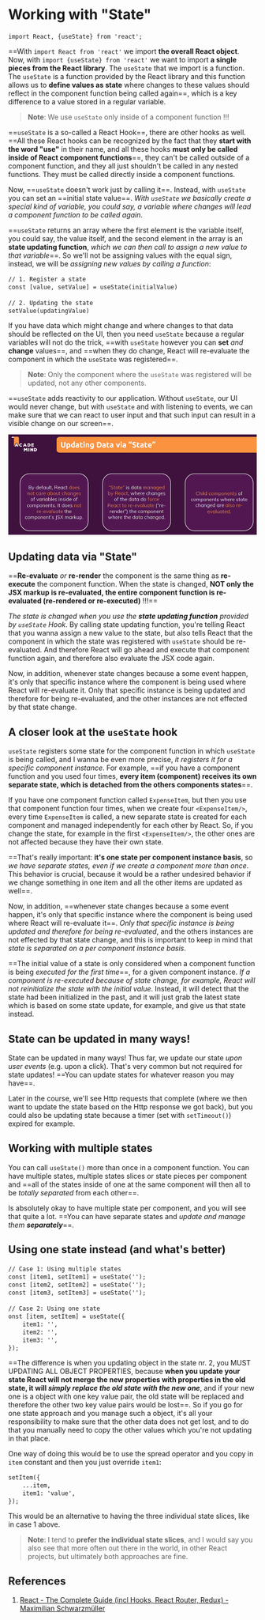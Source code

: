 # Working with "State"

```react
import React, {useState} from 'react';
```

==With `import React from 'react'` we import **the overall React object**. Now, with `import {useState} from 'react'` we want to import **a single pieces from the React library**. The `useState` that we import is a function. The `useState` is a function provided by the React library and this function allows us to **define values as state** where changes to these values should reflect in the component function being called again==, which is a key difference to a value stored in a regular variable.

> **Note**: We use `useState` only inside of a component function !!!

==`useState` is a so-called a React Hook==, there are other hooks as well. ==All these React hooks can be recognized by the fact that they **start with the word "use"** in their name, and all these hooks **must only be called inside of React component functions**==, they can't be called outside of a component function, and they all just shouldn't be called in any nested functions. They must be called directly inside a component functions.

Now, ==`useState` doesn't work just by calling it==. Instead, with `useState` you can set an ==initial state value==. _With `useState` we basically create a special kind of variable, you could say, a variable where changes will lead a component function to be called again_.

==`useState` returns an array where the first element is the variable itself, you could say, the value itself, and the second element in the array is an **state updating function**, _which we can then call to assign a new value to that variable_==. So we'll not be assigning values with the equal sign, instead, we will be _assigning new values by calling a function_:

```react
// 1. Register a state
const [value, setValue] = useState(initialValue)

// 2. Updating the state
setValue(updatingValue)
```

If you have data which might change and where changes to that data should be reflected on the UI, then you need `useState` because a regular variables will not do the trick, ==with `useState` however you can **set** _and_ **change** values==, and ==when they do change, React will re-evaluate the component in which the `useState` was registered==.

> **Note**: Only the component where the `useState` was registered will be updated, not any other components.

==`useState` adds reactivity to our application. Without `useState`, our UI would never change, but with `useState` and with listening to events, we can make sure that we can react to user input and that such input can result in a visible change on our screen==.

![049_updating_data_via_state](..\img\049_updating_data_via_state.jpg)

## Updating data via "State"

==**Re-evaluate** _or_ **re-render** the component is the same thing as **re-execute** the component function. When the state is changed, **NOT only the JSX markup is re-evaluated, the entire component function is re-evaluated (re-rendered or re-executed)** !!!==

_The state is changed when you use the **state updating function** provided by `useState` Hook_. By calling state updating function, you're telling React that you wanna assign a new value to the state, but also tells React that the component in which the state was registered with `useState` should be re-evaluated. And therefore React will go ahead and execute that component function again, and therefore also evaluate the JSX code again.

Now, in addition, whenever state changes because a some event happen, it's only that specific instance where the component is being used where React will re-evaluate it. Only that specific instance is being updated and therefore for being re-evaluated, and the other instances are not effected by that state change.

## A closer look at the `useState` hook

`useState` registers some state for the component function in which `useState` is being called, and I wanna be even more precise, _it registers it for a specific component instance_. For example, ==if you have a component function and you used four times, **every item (component) receives its own separate state, which is detached from the others components states**==.

If you have one component function called `ExpenseItem`, but then you use that component function four times, when we create four `<ExpenseItem/>`, every time `ExpenseItem` is called, a new separate state is created for each component and managed independently for each other by React. So, if you change the state, for example in the first `<ExpenseItem/>`, the other ones are not affected because they have their own state.

==That's really important: **it's one state per component instance basis**, so _we have separate states, even if we create a component more than once_. This behavior is crucial, because it would be a rather undesired behavior if we change something in one item and all the other items are updated as well==.

Now, in addition, ==whenever state changes because a some event happen, it's only that specific instance where the component is being used where React will re-evaluate it==. _Only that specific instance is being updated and therefore for being re-evaluated_, and the others instances are not effected by that state change, and this is important to keep in mind that _state is separated on a per component instance basis_.

==The initial value of a state is only considered when a component function is being _executed for the first time_==, for a given component instance. _If a component is re-executed because of state change, for example, React will not reinitialize the state with the initial value_. Instead, it will detect that the state had been initialized in the past, and it will just grab the latest state which is based on some state update, for example, and give us that state instead.

## State can be updated in many ways!

State can be updated in many ways! Thus far, we update our state _upon user events_ (e.g. upon a click). That's very common but not required for state updates! ==You can update states for whatever reason you may have==.

Later in the course, we'll see Http requests that complete (where we then want to update the state based on the Http response we got back), but you could also be updating state because a timer (set with `setTimeout()`) expired for example.

## Working with multiple states

You can call `useState()` more than once in a component function. You can have multiple states, multiple states slices or state pieces per component and ==all of the states inside of one at the same component will then all to be _totally separated_ from each other==.

Is absolutely okay to have multiple state per component, and you will see that quite a lot. ==You can have separate states and _update and manage them **separately**_==.

## Using one state instead (and what's better)

```react
// Case 1: Using multiple states
const [item1, setItem1] = useState('');
const [item2, setItem2] = useState('');
const [item3, setItem3] = useState('');

// Case 2: Using one state
onst [item, setItem] = useState({
    item1: '',
	item2: '',
	item3: '',
});
```

==The difference is when you updating object in the state nr. 2, you MUST UPDATING ALL OBJECT PROPERTIES, because **when you update your state React will not merge the new properties with properties in the old state, it will _simply replace the old state with the new one_**, and if your new one is a object with one key value pair, the old state will be replaced and therefore the other two key value pairs would be lost==. So if you go for one state approach and you manage such a object, it's all your responsibility to make sure that the other data does not get lost, and to do that you manually need to copy the other values which you're not updating in that place.

One way of doing this would be to use the spread operator and you copy in `item` constant and then you just override `item1`:

```react
setItem({
	...item,
	item1: 'value',
});
```

This would be an alternative to having the three individual state slices, like in case 1 above.

> **Note**: I tend to **prefer the individual state slices**, and I would say you also see that more often out there in the world, in other React projects, but ultimately both approaches are fine.

## References

1. [React - The Complete Guide (incl Hooks, React Router, Redux) - Maximilian Schwarzmüller](https://www.udemy.com/course/react-the-complete-guide-incl-redux/)